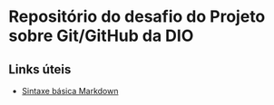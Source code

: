 # Repositório do desafio do Projeto sobre Git/GitHub da DIO

## Links úteis

- [Sintaxe básica Markdown](https://www.markdownguide.org/basic-syntax/)
